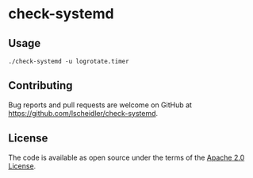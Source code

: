 # check-systemd

## Usage
```
./check-systemd -u logrotate.timer
```

## Contributing

Bug reports and pull requests are welcome on GitHub at https://github.com/lscheidler/check-systemd.

## License

The code is available as open source under the terms of the [Apache 2.0 License](http://opensource.org/licenses/Apache-2.0).
